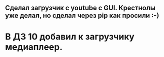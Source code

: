 <h2>
Сделал загрузчик с youtube с GUI. Крестнолы уже делал, но сделал через pip как просили
 :-) 
</h2>
<h1>
<h1>
В ДЗ 10 добавил к загрузчику медиаплеер.
</h1>